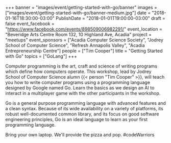 +++
banner = "images/event/getting-started-with-go/banner"
images = ["images/event/getting-started-with-go/banner-medium.jpg"]
date = "2018-01-16T18:30:00-03:00"
PublishDate = "2018-01-01T19:00:00-03:00"
draft = false
event_facebook = "https://www.facebook.com/events/898509006982291/"
event_location = "Beveridge Arts Centre Room 132, 10 Highland Ave, Acadia"
project = "meetups"
event_sponsors = ["Acadia Computer Science Society", "Jodrey School of Computer Science", "Refresh Annapolis Valley", "Acadia Entrepreneurship Centre"]
people = ["Tim Cooper"]
title = "Getting Started with Go"
topics = ["GoLang"]
+++

Computer programming is the art, craft and science of writing programs which define how computers operate. This workshop, lead by Jodrey School of Computer Science alumn {{< person "Tim Cooper" >}}, will teach you how to write computer programs using a programming language designed by Google named Go.  Learn the basics as we design an AI to interact in a multiplayer game with the other participants in the workshop.

Go is a general purpose programming language with advanced features and a clean syntax. Because of its wide availability on a variety of platforms, its robust well-documented common library, and its focus on good software engineering principles, Go is an ideal language to learn as your first programming language.

Bring your own laptop.  We'll provide the pizza and pop.  #codeWarriors


